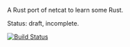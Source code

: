 A Rust port of netcat to learn some Rust.

Status: draft, incomplete.

[![Build Status](https://travis-ci.org/aswaving/netcat-rs.svg?branch=asyncio)](https://travis-ci.org/aswaving/netcat-rs)
